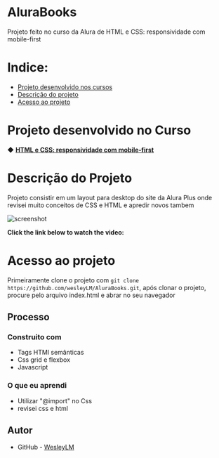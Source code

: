 # AluraBooks
Projeto feito no curso da Alura de HTML e CSS: responsividade com mobile-first

# Indice:

* [Projeto desenvolvido nos cursos](#projeto-desenvolvido-no-curso)
* [Descrição do projeto](#descrição-do-projeto)
* [Acesso ao projeto](#acesso-ao-projeto)

# Projeto desenvolvido no Curso 

◆ [<strong>HTML e CSS: responsividade com mobile-first</strong>](https://cursos.alura.com.br/course/html-css-responsividade-mobile-first) 

# Descrição do Projeto

Projeto consistir em um layout para desktop do site da Alura Plus onde revisei muito conceitos de CSS e HTML e apredir novos tambem 

![screenshot]() 

<b>Click the link below to watch the video: </b> 
 
# Acesso ao projeto 

Primeiramente clone o projeto com `git clone https://github.com/wesleyLM/AluraBooks.git`, após clonar o projeto, procure pelo arquivo index.html e abrar no seu navegador 

## Processo

### Construito com

- Tags HTMl semânticas
- Css grid e flexbox
- Javascript 

### O que eu aprendi

- Utilizar "@import" no Css
- revisei css e html
## Autor

- GitHub - [WesleyLM](https://github.com/wesleyLM)


